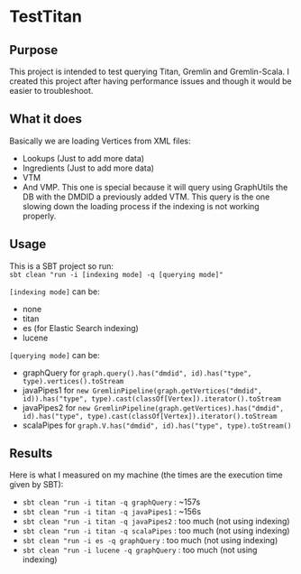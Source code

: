 TestTitan
=========

Purpose
-------
This project is intended to test querying Titan, Gremlin and Gremlin-Scala.
I created this project after having performance issues and though it would be easier to troubleshoot.

What it does
------------
Basically we are loading Vertices from XML files:

- Lookups (Just to add more data)
- Ingredients (Just to add more data)
- VTM
- And VMP. This one is special because it will query using GraphUtils the DB with the DMDID a previously added VTM. This query is the one slowing down the loading process if the indexing is not working properly.

Usage
-----
This is a SBT project so run:  
`sbt clean "run -i [indexing mode] -q [querying mode]"`

`[indexing mode]` can be:

- none
- titan
- es (for Elastic Search indexing)
- lucene
 
`[querying mode]` can be:

- graphQuery for `graph.query().has("dmdid", id).has("type", type).vertices().toStream`
- javaPipes1 for `new GremlinPipeline(graph.getVertices("dmdid", id)).has("type", type).cast(classOf[Vertex]).iterator().toStream`
- javaPipes2 for `new GremlinPipeline(graph.getVertices).has("dmdid", id).has("type", type).cast(classOf[Vertex]).iterator().toStream`
- scalaPipes for `graph.V.has("dmdid", id).has("type", type).toStream()`

Results
-------
Here is what I measured on my machine (the times are the execution time given by SBT):

- `sbt clean "run -i titan -q graphQuery` : ~157s
- `sbt clean "run -i titan -q javaPipes1` : ~156s
- `sbt clean "run -i titan -q javaPipes2` : too much (not using indexing)
- `sbt clean "run -i titan -q scalaPipes` : too much (not using indexing)
- `sbt clean "run -i es -q graphQuery` : too much (not using indexing)
- `sbt clean "run -i lucene -q graphQuery` : too much (not using indexing)
